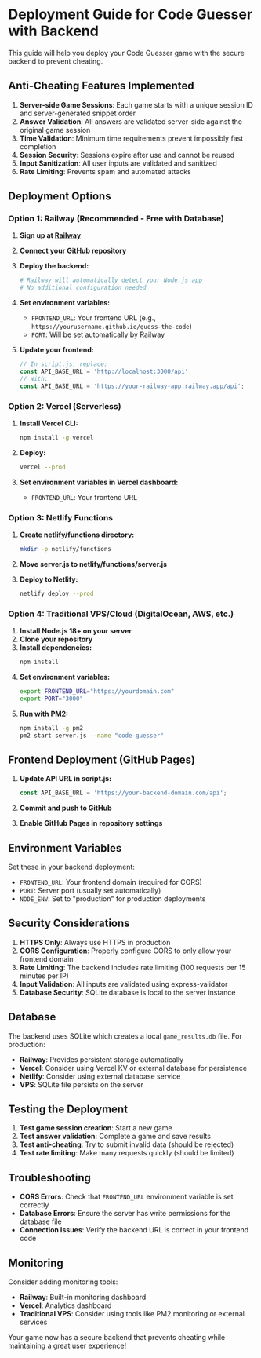 # Deployment Guide for Code Guesser with Backend

This guide will help you deploy your Code Guesser game with the secure backend to prevent cheating.

## Anti-Cheating Features Implemented

1. **Server-side Game Sessions**: Each game starts with a unique session ID and server-generated snippet order
2. **Answer Validation**: All answers are validated server-side against the original game session
3. **Time Validation**: Minimum time requirements prevent impossibly fast completion
4. **Session Security**: Sessions expire after use and cannot be reused
5. **Input Sanitization**: All user inputs are validated and sanitized
6. **Rate Limiting**: Prevents spam and automated attacks

## Deployment Options

### Option 1: Railway (Recommended - Free with Database)

1. **Sign up at [Railway](https://railway.app)**
2. **Connect your GitHub repository**
3. **Deploy the backend:**
   ```bash
   # Railway will automatically detect your Node.js app
   # No additional configuration needed
   ```
4. **Set environment variables:**
   - `FRONTEND_URL`: Your frontend URL (e.g., `https://yourusername.github.io/guess-the-code`)
   - `PORT`: Will be set automatically by Railway

5. **Update your frontend:**
   ```javascript
   // In script.js, replace:
   const API_BASE_URL = 'http://localhost:3000/api';
   // With:
   const API_BASE_URL = 'https://your-railway-app.railway.app/api';
   ```

### Option 2: Vercel (Serverless)

1. **Install Vercel CLI:**
   ```bash
   npm install -g vercel
   ```

2. **Deploy:**
   ```bash
   vercel --prod
   ```

3. **Set environment variables in Vercel dashboard:**
   - `FRONTEND_URL`: Your frontend URL

### Option 3: Netlify Functions

1. **Create netlify/functions directory:**
   ```bash
   mkdir -p netlify/functions
   ```

2. **Move server.js to netlify/functions/server.js**

3. **Deploy to Netlify:**
   ```bash
   netlify deploy --prod
   ```

### Option 4: Traditional VPS/Cloud (DigitalOcean, AWS, etc.)

1. **Install Node.js 18+ on your server**
2. **Clone your repository**
3. **Install dependencies:**
   ```bash
   npm install
   ```
4. **Set environment variables:**
   ```bash
   export FRONTEND_URL="https://yourdomain.com"
   export PORT="3000"
   ```
5. **Run with PM2:**
   ```bash
   npm install -g pm2
   pm2 start server.js --name "code-guesser"
   ```

## Frontend Deployment (GitHub Pages)

1. **Update API URL in script.js:**
   ```javascript
   const API_BASE_URL = 'https://your-backend-domain.com/api';
   ```

2. **Commit and push to GitHub**

3. **Enable GitHub Pages in repository settings**

## Environment Variables

Set these in your backend deployment:

- `FRONTEND_URL`: Your frontend domain (required for CORS)
- `PORT`: Server port (usually set automatically)
- `NODE_ENV`: Set to "production" for production deployments

## Security Considerations

1. **HTTPS Only**: Always use HTTPS in production
2. **CORS Configuration**: Properly configure CORS to only allow your frontend domain
3. **Rate Limiting**: The backend includes rate limiting (100 requests per 15 minutes per IP)
4. **Input Validation**: All inputs are validated using express-validator
5. **Database Security**: SQLite database is local to the server instance

## Database

The backend uses SQLite which creates a local `game_results.db` file. For production:

- **Railway**: Provides persistent storage automatically
- **Vercel**: Consider using Vercel KV or external database for persistence
- **Netlify**: Consider using external database service
- **VPS**: SQLite file persists on the server

## Testing the Deployment

1. **Test game session creation**: Start a new game
2. **Test answer validation**: Complete a game and save results
3. **Test anti-cheating**: Try to submit invalid data (should be rejected)
4. **Test rate limiting**: Make many requests quickly (should be limited)

## Troubleshooting

- **CORS Errors**: Check that `FRONTEND_URL` environment variable is set correctly
- **Database Errors**: Ensure the server has write permissions for the database file
- **Connection Issues**: Verify the backend URL is correct in your frontend code

## Monitoring

Consider adding monitoring tools:
- **Railway**: Built-in monitoring dashboard
- **Vercel**: Analytics dashboard
- **Traditional VPS**: Consider using tools like PM2 monitoring or external services

Your game now has a secure backend that prevents cheating while maintaining a great user experience!